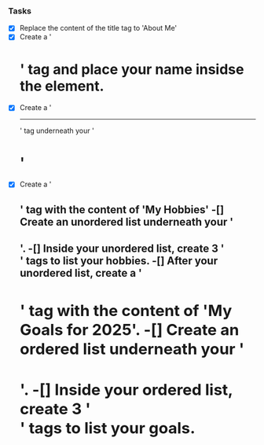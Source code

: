 ### Tasks
-[X] Replace the content of the title tag to 'About Me'
-[X] Create a '<h1>' tag and place your name insidse the element.
-[X] Create a '<hr>' tag underneath your '<h1>'
-[X] Create a '<h2>' tag with the content of 'My Hobbies'
-[] Create an unordered list underneath your '<h2>'.
-[] Inside your unordered list, create 3 '<li>' tags to list your hobbies.
-[] After your unordered list, create a '<h2>' tag with the content of 'My Goals for 2025'.
-[] Create an ordered list underneath your '<h2>'.
-[] Inside your ordered list, create 3 '<li>' tags to list your goals.
